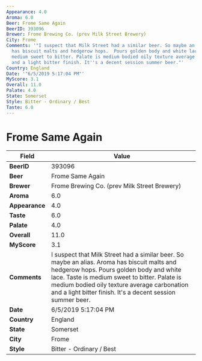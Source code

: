 ```yaml
---
Appearance: 4.0
Aroma: 6.0
Beer: Frome Same Again
BeerID: 393096
Brewer: Frome Brewing Co. (prev Milk Street Brewery)
City: Frome
Comments: '"I suspect that Milk Street had a similar beer. So maybe an alias.  Aroma
  has biscuit malts and hedgerow hops.  Pours golden body and white lace. Taste is
  medium sweet to bitter. Palate is medium bodied oily texture average carbonation
  and a light bitter finish. It''s a decent session summer beer."'
Country: England
Date: '"6/5/2019 5:17:04 PM"'
MyScore: 3.1
Overall: 11.0
Palate: 4.0
State: Somerset
Style: Bitter - Ordinary / Best
Taste: 6.0
---
```


# Frome Same Again

| Field         | Value |
|---------------|-------|
| **BeerID** | 393096 |
| **Beer** | Frome Same Again |
| **Brewer** | Frome Brewing Co. (prev Milk Street Brewery) |
| **Aroma** | 6.0 |
| **Appearance** | 4.0 |
| **Taste** | 6.0 |
| **Palate** | 4.0 |
| **Overall** | 11.0 |
| **MyScore** | 3.1 |
| **Comments** | I suspect that Milk Street had a similar beer. So maybe an alias.  Aroma has biscuit malts and hedgerow hops.  Pours golden body and white lace. Taste is medium sweet to bitter. Palate is medium bodied oily texture average carbonation and a light bitter finish. It's a decent session summer beer. |
| **Date** | 6/5/2019 5:17:04 PM |
| **Country** | England |
| **State** | Somerset |
| **City** | Frome |
| **Style** | Bitter - Ordinary / Best |
